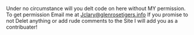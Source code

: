 Under no circumstance will you delt code on here without MY permission.
To get permission Email me at Jclary@glenrosetigers.info
If you promise to not Delet anything or add rude comments to the Site I will add you as a contribuater!
